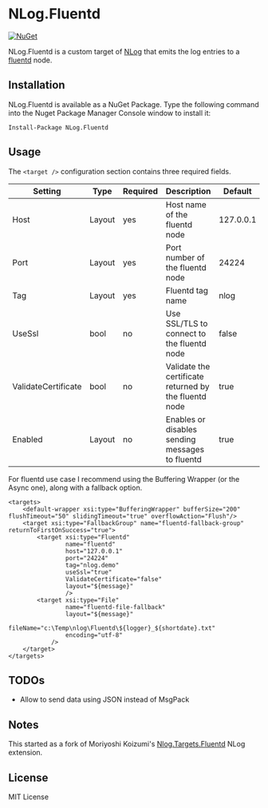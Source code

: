 NLog.Fluentd
====================
[![NuGet](https://img.shields.io/badge/NLog.Fluentd-v1.0.1-blue.svg)](https://www.nuget.org/packages/NLog.Fluentd)

NLog.Fluentd is a custom target of [NLog](https://github.com/nlog/NLog) that emits the log entries to a [fluentd](http://www.fluentd.org/) node.

Installation
-------
NLog.Fluentd is available as a NuGet Package. Type the following command into the Nuget Package Manager Console window to install it:

    Install-Package NLog.Fluentd

Usage
-----
The `<target />` configuration section contains three required fields.

Setting                     | Type   | Required | Description                                                  | Default       
--------------------------- |------- |--------- |------------------------------------------------------------- | --------------
Host                        | Layout | yes      | Host name of the fluentd node                                | 127.0.0.1
Port                        | Layout | yes      | Port number of the fluentd node                              | 24224
Tag                         | Layout | yes      | Fluentd tag name                                             | nlog
UseSsl                      | bool   | no       | Use SSL/TLS to connect to the fluentd node                   | false
ValidateCertificate         | bool   | no       | Validate the certificate returned by the fluentd node        | true
Enabled                     | Layout | no       | Enables or disables sending messages to fluentd              | true

For fluentd use case I recommend using the Buffering Wrapper (or the Async one), along with a fallback option.

```
<targets>
    <default-wrapper xsi:type="BufferingWrapper" bufferSize="200" flushTimeout="50" slidingTimeout="true" overflowAction="Flush"/>
    <target xsi:type="FallbackGroup" name="fluentd-fallback-group" returnToFirstOnSuccess="true">      
        <target xsi:type="Fluentd"
                name="fluentd"
                host="127.0.0.1"
                port="24224"
                tag="nlog.demo"
                useSsl="true"
                ValidateCertificate="false"
                layout="${message}"
                />      
        <target xsi:type="File"
                name="fluentd-file-fallback"
                layout="${message}"
                fileName="c:\Temp\nlog\Fluentd\${logger}_${shortdate}.txt"
                encoding="utf-8"
            />
    </target>
</targets>
```

TODOs
-------
* Allow to send data using JSON instead of MsgPack

Notes
-------
This started as a fork of Moriyoshi Koizumi's [Nlog.Targets.Fluentd](https://github.com/fluent/NLog.Targets.Fluentd) NLog extension.

License
-------
MIT License
